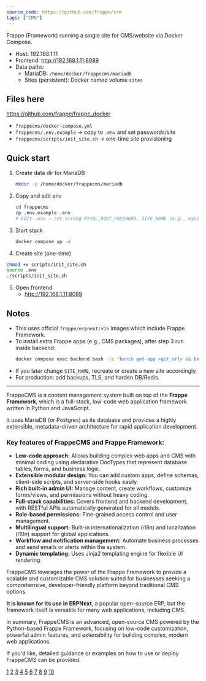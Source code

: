 ```yaml
---
source_code: https://github.com/frappe/crm
tags: ["CMS"]
---
```




Frappe (Framework) running a single site for CMS/website via Docker Compose.

- Host: 192.168.1.11
- Frontend: http://192.168.1.11:8089
- Data paths:
  - MariaDB: `/home/docker/frappecms/mariadb`
  - Sites (persistent): Docker named volume `sites`

## Files here

https://github.com/frappe/frappe_docker

- `frappecms/docker-compose.yml`
- `frappecms/.env.example` → copy to `.env` and set passwords/site
- `frappecms/scripts/init_site.sh` → one-time site provisioning

## Quick start
1. Create data dir for MariaDB
   ```sh
   mkdir -p /home/docker/frappecms/mariadb
   ```
2. Copy and edit env
   ```sh
   cd frappecms
   cp .env.example .env
   # Edit .env → set strong MYSQL_ROOT_PASSWORD, SITE_NAME (e.g., mysite.local), ADMIN_PASSWORD
   ```
3. Start stack
   ```sh
   docker compose up -d
   ```
4. Create site (one-time)

```sh
chmod +x scripts/init_site.sh
source .env
./scripts/init_site.sh
```

5. Open frontend
   - http://192.168.1.11:8089

## Notes

- This uses official `frappe/erpnext:v15` images which include Frappe Framework.
- To install extra Frappe apps (e.g., CMS packages), after step 3 run inside backend:
  ```sh
  docker compose exec backend bash -lc "bench get-app <git_url> && bench --site $SITE_NAME install-app <app_name> && bench restart"
  ```
- If you later change `SITE_NAME`, recreate or create a new site accordingly.
- For production: add backups, TLS, and harden DB/Redis.

---

FrappeCMS is a content management system built on top of the **Frappe Framework**, which is a full-stack, low-code web application framework written in Python and JavaScript.

It uses MariaDB (or Postgres) as its database and provides a highly extensible, metadata-driven architecture for rapid application development.

### Key features of FrappeCMS and Frappe Framework:
- **Low-code approach:** Allows building complex web apps and CMS with minimal coding using declarative DocTypes that represent database tables, forms, and business logic.
- **Extensible modular design:** You can add custom apps, define schemas, client-side scripts, and server-side hooks easily.
- **Rich built-in admin UI:** Manage content, create workflows, customize forms/views, and permissions without heavy coding.
- **Full-stack capabilities:** Covers frontend and backend development, with RESTful APIs automatically generated for all models.
- **Role-based permissions:** Fine-grained access control and user management.
- **Multilingual support:** Built-in internationalization (i18n) and localization (l10n) support for global applications.
- **Workflow and notification management:** Automate business processes and send emails or alerts within the system.
- **Dynamic templating:** Uses Jinja2 templating engine for flexible UI rendering.

FrappeCMS leverages the power of the Frappe Framework to provide a scalable and customizable CMS solution suited for businesses seeking a comprehensive, developer-friendly platform beyond traditional CMS options. 

**It is known for its use in ERPNext**, a popular open-source ERP, but the framework itself is versatile for many web applications, including CMS.

In summary, FrappeCMS is an advanced, open-source CMS powered by the Python-based Frappe Framework, focusing on low-code customization, powerful admin features, and extensibility for building complex, modern web applications.

If you'd like, detailed guidance or examples on how to use or deploy FrappeCMS can be provided.

[1](https://frappe.io/framework)
[2](https://www.red-gate.com/simple-talk/development/web/an-introduction-to-frappe-framework-features-and-benefits/)
[3](https://craftinteractive.io/what-is-frappe-framework-and-why-you-should-use-them/)
[4](https://cloud.frappe.io/marketplace/apps/go1_cms)
[5](https://github.com/frappe/frappe)
[6](https://www.reddit.com/r/cms/comments/1i9ru31/understanding_frappe_framework_core_concepts_and/)
[7](https://sanskartechnolab.com/wordpress-to-frappe-migration)
[8](https://medevel.com/frappe-builder/)
[9](https://csirt.sk/frappe-framework-vulnerabilities.html)
[10](https://awesome-frappe.gavv.in)